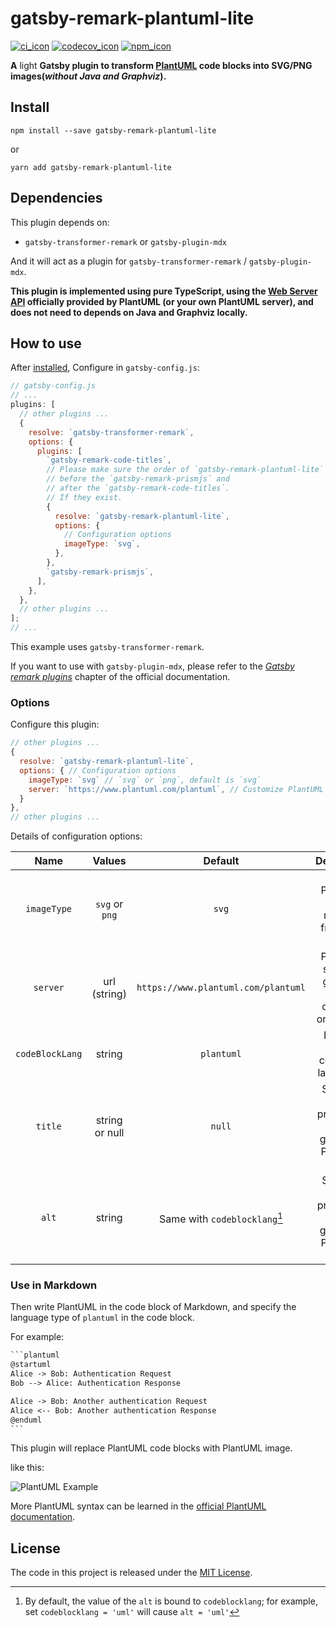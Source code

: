 # gatsby-remark-plantuml-lite

[![ci_icon]][ci_link] [![codecov_icon]][codecov_link] [![npm_icon]][npm_link]

**A** light **Gatsby plugin to transform [PlantUML][plantuml_home] code blocks into SVG/PNG images(_without Java and Graphviz_).**

## Install

```shell
npm install --save gatsby-remark-plantuml-lite
```

or

```shell
yarn add gatsby-remark-plantuml-lite
```

## Dependencies

This plugin depends on:

- `gatsby-transformer-remark` or `gatsby-plugin-mdx`

And it will act as a plugin for `gatsby-transformer-remark` / `gatsby-plugin-mdx`.

**This plugin is implemented using pure TypeScript, using the [Web Server API][plantuml_server] officially provided by PlantUML (or your own PlantUML server), and does not need to depends on Java and Graphviz locally.**

## How to use

After [installed](#install), Configure in `gatsby-config.js`:

```javascript
// gatsby-config.js
// ...
plugins: [
  // other plugins ...
  {
    resolve: `gatsby-transformer-remark`,
    options: {
      plugins: [
        `gatsby-remark-code-titles`,
        // Please make sure the order of `gatsby-remark-plantuml-lite`
        // before the `gatsby-remark-prismjs` and
        // after the `gatsby-remark-code-titles`.
        // If they exist.
        {
          resolve: `gatsby-remark-plantuml-lite`,
          options: {
            // Configuration options
            imageType: `svg`,
          },
        },
        `gatsby-remark-prismjs`,
      ],
    },
  },
  // other plugins ...
];
// ...
```

This example uses `gatsby-transformer-remark`.

If you want to use with `gatsby-plugin-mdx`, please refer to the [_Gatsby remark plugins_][mdx_gatsby_remark_plugins] chapter of the official documentation.

### Options

Configure this plugin:

```javascript
// other plugins ...
{
  resolve: `gatsby-remark-plantuml-lite`,
  options: { // Configuration options
    imageType: `svg` // `svg` or `png`, default is `svg`
    server: `https://www.plantuml.com/plantuml`, // Customize PlantUML server
  }
},
// other plugins ...
```

Details of configuration options:

|      Name       |     Values     |               Default               |                          Description                          |
| :-------------: | :------------: | :---------------------------------: | :-----------------------------------------------------------: |
|   `imageType`   | `svg` or `png` |                `svg`                |       Type of PlantUML image returned from Web Server.        |
|    `server`     |  url (string)  | `https://www.plantuml.com/plantuml` |     PlantUML server to generate UML diagrams on-the-fly.      |
| `codeBlockLang` |     string     |             `plantuml`              |               Name of the codeblock languange.                |
|     `title`     | string or null |               `null`                | Specifies the title property of the generated PlantUML image. |
|      `alt`      |     string     |    Same with `codeblocklang`[^1]    |  Specifies the alt property of the generated PlantUML image.  |

### Use in Markdown

Then write PlantUML in the code block of Markdown, and specify the language type of `plantuml` in the code block.

For example:

````txt
```plantuml
@startuml
Alice -> Bob: Authentication Request
Bob --> Alice: Authentication Response

Alice -> Bob: Another authentication Request
Alice <-- Bob: Another authentication Response
@enduml
```
````

This plugin will replace PlantUML code blocks with PlantUML image.

like this:

![PlantUML Example][plantuml_example]

More PlantUML syntax can be learned in the [official PlantUML documentation](plantuml_home).

## License

The code in this project is released under the [MIT License][license].

<!-- footnote -->

[^1]: By default, the value of the `alt` is bound to `codeblocklang`; for example, set `codeblocklang = 'uml'` will cause `alt = 'uml'`

<!-- badge -->

[ci_icon]: https://github.com/mogeko/gatsby-remark-plantuml-lite/actions/workflows/build.yml/badge.svg
[ci_link]: https://github.com/mogeko/gatsby-remark-plantuml-lite/actions/workflows/build.yml
[codecov_icon]: https://codecov.io/gh/Mogeko/gatsby-remark-plantuml-lite/branch/master/graph/badge.svg
[codecov_link]: https://codecov.io/gh/Mogeko/gatsby-remark-plantuml-lite
[npm_icon]: https://img.shields.io/npm/v/gatsby-remark-plantuml-lite?logo=npm
[npm_link]: https://www.npmjs.com/package/gatsby-remark-plantuml-lite

<!-- links -->

[plantuml_home]: https://plantuml.com
[plantuml_server]: http://www.plantuml.com/plantuml/uml/SyfFKj2rKt3CoKnELR1Io4ZDoSa70000
[plantuml_example]: https://www.plantuml.com/plantuml/svg/SoWkIImgAStDuNBCoKnELT2rKt3AJx9IS2mjoKZDAybCJYp9pCzJ24ejB4qjBk42oYde0jM05MDHLLoGdrUSoeLkM5u-K5sHGY9MGw6ARNHryQb66EwGcfS2T300
[mdx_gatsby_remark_plugins]: https://www.gatsbyjs.com/docs/mdx/plugins/#gatsby-remark-plugins
[license]: https://github.com/Mogeko/gatsby-remark-plantuml-lite/blob/master/LICENSE
